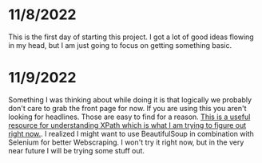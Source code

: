 
# 11/8/2022

This is the first day of starting this project. I got a lot of good ideas flowing in my head, but I am just going to focus on getting something basic. 

# 11/9/2022

Something I was thinking about while doing it is that logically we probably don't care to grab the front page for now. If you are using this you aren't looking for headlines. Those are easy to find for a reason.
[This is a useful resource for understanding XPath which is what I am trying to figure out right now.](https://www.guru99.com/xpath-selenium.html).
I realized I might want to use BeautifulSoup in combination with Selenium for better Webscraping. I won't try it right now, but in the very near future I will be trying some stuff out.